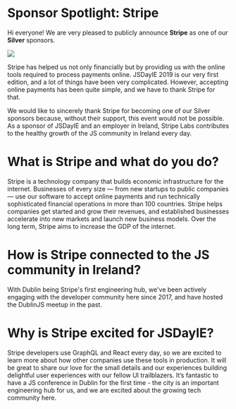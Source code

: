 # Sponsor Spotlight: Stripe

Hi everyone! We are very pleased to publicly announce **Stripe** as one of our **Silver** sponsors.

![](https://jsdayie.azureedge.net/data/media/blog/stripe_logo.jpg)

Stripe has helped us not only financially but by providing us with the online tools required to process payments online. JSDayIE 2019 is our very first edition, and a lot of things have been very complicated. However, accepting online payments has been quite simple, and we have to thank Stripe for that.

We would like to sincerely thank Stripe for becoming one of our Silver sponsors because, without their support, this event would not be possible. As a sponsor of JSDayIE and an employer in Ireland, Stripe Labs contributes to the healthy growth of the JS community in Ireland every day.

# What is Stripe and what do you do?

Stripe is a technology company that builds economic infrastructure for the internet. Businesses of every size — from new startups to public companies — use our software to accept online payments and run technically sophisticated financial operations in more than 100 countries. Stripe helps companies get started and grow their revenues, and established businesses accelerate into new markets and launch new business models. Over the long term, Stripe aims to increase the GDP of the internet.

# How is Stripe connected to the JS community in Ireland?

With Dublin being Stripe's first engineering hub, we've been actively engaging with the developer community here since 2017, and have hosted the DublinJS meetup in the past.

# Why is Stripe excited for JSDayIE?

Stripe developers use GraphQL and React every day, so we are excited to learn more about how other companies use these tools in production. It will be great to share our love for the small details and our experiences building delightful user experiences with our fellow UI trailblazers. It’s fantastic to have a JS conference in Dublin for the first time - the city is an important engineering hub for us, and we are excited about the growing tech community here.
